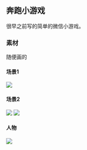 ## 奔跑小游戏

很早之前写的简单的微信小游戏。

### 素材

随便画的

#### 场景1

![](https://file-1305436646.cos.ap-nanjing.myqcloud.com/github-img%2Frace-game-1.JPEG)

#### 场景2

![](https://file-1305436646.cos.ap-nanjing.myqcloud.com/github-img%2Frace-game-3.JPEG)
![](https://file-1305436646.cos.ap-nanjing.myqcloud.com/github-img%2Frace-game-4.JPEG)

#### 人物
![](https://file-1305436646.cos.ap-nanjing.myqcloud.com/github-img%2Frace-game-5.PNG)

